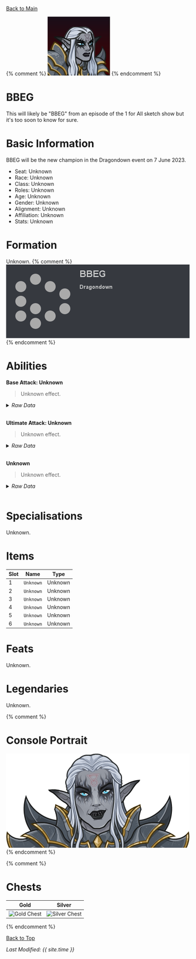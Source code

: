 [Back to Main](index.md)

{% comment %}
![PC Portrait](images/portrait_bbeg.png)
{% endcomment %}

# BBEG

This will likely be "BBEG" from an episode of the 1 for All sketch show but it's too soon to know for sure.

# Basic Information

BBEG will be the new champion in the Dragondown event on 7 June 2023.

* Seat: Unknown
* Race: Unknown
* Class: Unknown
* Roles: Unknown
* Age: Unknown
* Gender: Unknown
* Alignment: Unknown
* Affiliation: Unknown
* Stats: Unknown

# Formation

Unknown.
{% comment %}
![Formation Layout](images/formation_bbeg.png)
{% endcomment %}

# Abilities

**Base Attack: Unknown**
> Unknown effect.
<details><summary><em>Raw Data</em></summary>
<p>
<pre>
</pre>
</p>
</details>
<br />

**Ultimate Attack: Unknown**
> Unknown effect.
<details><summary><em>Raw Data</em></summary>
<p>
<pre>
</pre>
</p>
</details>
<br />

**Unknown**
> Unknown effect.
<details><summary><em>Raw Data</em></summary>
<p>
<pre>
</pre>
</p>
</details>
<br />

# Specialisations

Unknown.

# Items

| Slot | Name | Type |
|---|---|---|
| 1 | `Unknown` | Unknown |
| 2 | `Unknown` | Unknown |
| 3 | `Unknown` | Unknown |
| 4 | `Unknown` | Unknown |
| 5 | `Unknown` | Unknown |
| 6 | `Unknown` | Unknown |

# Feats

Unknown.

# Legendaries

Unknown.

{% comment %}
# Console Portrait

![Console Portrait](images/console_bbeg.png)
{% endcomment %}

{% comment %}
# Chests

| Gold | Silver |
|---|---|
| ![Gold Chest](images/chest_bbeg_gold.png) | ![Silver Chest](images/chest_bbeg_silver.png) |
{% endcomment %}

[Back to Top](#top)

*Last Modified: {{ site.time }}*